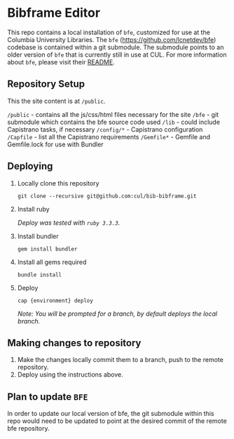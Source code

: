 # Bibframe Editor
This repo contains a local installation of `bfe`, customized for use at the Columbia University Libraries. The `bfe` (https://github.com/lcnetdev/bfe) codebase is contained within a git submodule. The submodule points to an older version of `bfe` that is currently still in use at CUL. For more information about `bfe`, please visit their [README](https://github.com/lcnetdev/bfe/blob/master/README.md).

## Repository Setup
This the site content is at `/public`.

`/public`   - contains all the js/css/html files necessary for the site
`/bfe`      - git submodule which contains the bfe source code used
`/lib`      - could include Capistrano tasks, if necessary
`/config/*` - Capistrano configuration
`/Capfile`  - list all the Capistrano requirements
`/Gemfile*` - Gemfile and Gemfile.lock for use with Bundler

## Deploying
1. Locally clone this repository

   `git clone --recursive git@github.com:cul/bib-bibframe.git`
2. Install ruby

   _Deploy was tested with `ruby 3.3.3`._
3. Install bundler

   `gem install bundler`
  
4. Install all gems required
  
   `bundle install`
   
5. Deploy
   
   `cap {environment} deploy`
   
   _Note: You will be prompted for a branch, by default deploys the local branch._

## Making changes to repository
1. Make the changes locally commit them to a branch, push to the remote repository.
2. Deploy using the instructions above.

## Plan to update `BFE`
In order to update our local version of bfe, the git submodule within this repo would need to be updated to point at the desired commit of the remote bfe repository.
